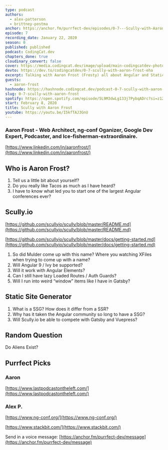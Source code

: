 ```yaml
---
type: podcast
authors:
  - alex-patterson
  - brittney-postma
anchor: https://anchor.fm/purrfect-dev/episodes/0-7---Scully-with-Aaron-Frost-eanifc
episode: 7
recording_date: January 22, 2020
season: 0
published: published
podcast: CodingCat.dev
chapters_done: true
cloudinary_convert: false
cover: https://media.codingcat.dev/image/upload/main-codingcatdev-photo/mfzmkc6ohyyuhmgfdmru.png
devto: https://dev.to/codingcatdev/0-7-scully-with-aaron-frost-eha
excerpt: Talking with Aaron Frost (Frosty) all about Angular and Static Site Generation with Scully.
guests:
  - aaron-frost
hashnode: https://hashnode.codingcat.dev/podcast-0-7-scully-with-aaron-frost
slug: 0-7-scully-with-aaron-frost
spotify: https://open.spotify.com/episode/5L9M3dwLg133j7PybqADrc?si=z1ZK-IfoSYmW8uua1rJg9Q
start: February 8, 2020
title: Scully with Aaron Frost
youtube: https://youtu.be/I5kfTAJ3GnU
---
```


### Aaron Frost - Web Architect, ng-conf Oganizer, Google Dev Expert, Podcaster, and Ice-fisherman-extraordinaire.

[https://www.linkedin.com/in/aaronfrost/](https://www.linkedin.com/in/aaronfrost/)

## Who is Aaron Frost?

1.  Tell us a little bit about yourself?
1.  Do you really like Tacos as much as I have heard?
1.  I have to know what led you to start one of the largest Angular conferences ever?

## Scully.io

[https://github.com/scullyio/scully/blob/master/README.md](https://github.com/scullyio/scully/blob/master/README.md)

[https://github.com/scullyio/scully/blob/master/docs/getting-started.md](https://github.com/scullyio/scully/blob/master/docs/getting-started.md)

1.  So did Mulder come up with this name? Where you watching XFiles when trying to come up with a name?
1.  Will Angular 9 / Ivy be supported?
1.  Will it work with Angular Elements?
1.  Can I still have lazy Loaded Routes / Auth Guards?
1.  Will I run into weird “window” items like I have in Gatsby?

## Static Site Generator

1.  What is a SSG? How does it differ from a SSR?
2.  Why has it taken the Angular community so long to have a SSG?
3.  Will Scully.io be able to compete with Gatsby and Vuepress?

## Random Question

Do Aliens Exist?

## Purrfect Picks

### Aaron

[https://www.lastpodcastontheleft.com/](https://www.lastpodcastontheleft.com/)

### Alex P.

[https://www.ng-conf.org/](https://www.ng-conf.org/)

[https://www.stackbit.com/](https://www.stackbit.com/)

Send in a voice message: [https://anchor.fm/purrfect-dev/message](https://anchor.fm/purrfect-dev/message)
